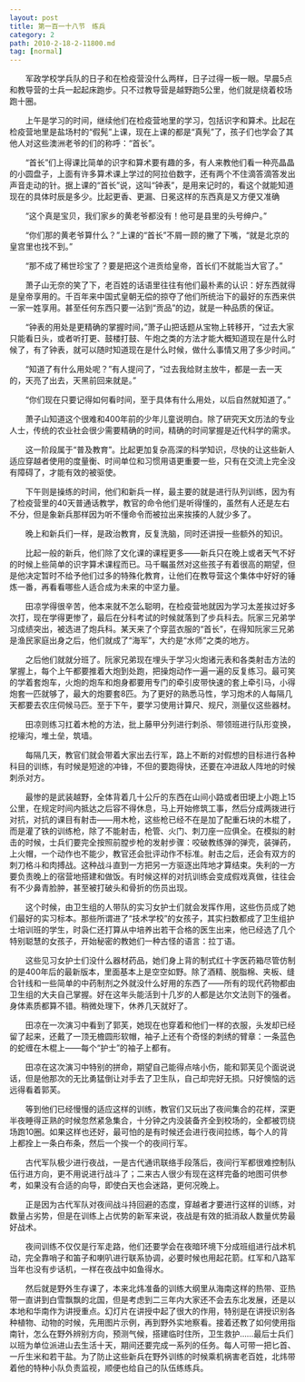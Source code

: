 ```yaml
---
layout: post
title: 第一百一十八节　练兵
category: 2
path: 2010-2-18-2-11800.md
tag: [normal]
---
```


　　军政学校学兵队的日子和在检疫营没什么两样，日子过得一板一眼。早晨5点和教导营的士兵一起起床跑步。只不过教导营是越野跑5公里，他们就是绕着校场跑十圈。

　　上午是学习的时间，继续他们在检疫营地里的学习，包括识字和算术。比起在检疫营地里是盐场村的“假髡”上课，现在上课的都是“真髡”了，孩子们也学会了其他人对这些澳洲老爷的们的称呼：“首长”。

　　“首长”们上得课比简单的识字和算术要有趣的多，有人来教他们看一种亮晶晶的小圆盘子，上面有许多算术课上学过的阿拉伯数字，还有两个不住滴答滴答发出声音走动的针。据上课的“首长”说，这叫“钟表”，是用来记时的，看这个就能知道现在的具体时辰是多少。比起更香、更漏、日冕这样的东西真是又方便又准确

　　“这个真是宝贝，我们家乡的黄老爷都没有！他可是县里的头号绅户。”

　　“你们那的黄老爷算什么？”上课的“首长”不屑一顾的撇了下嘴，“就是北京的皇宫里也找不到。”

　　“那不成了稀世珍宝了？要是把这个进贡给皇帝，首长们不就能当大官了。”

　　萧子山无奈的笑了下，老百姓的话语里往往有他们最朴素的认识：好东西就得是皇帝享用的。千百年来中国式皇朝无偿的掠夺了他们所统治下的最好的东西来供一家一姓享用。甚至任何东西只要一沾到“贡品”的边，就是一种品质的保证。

　　“钟表的用处是更精确的掌握时间，”萧子山把话题从宝物上转移开，“过去大家只能看日头，或者听打更、鼓楼打鼓、午炮之类的方法才能大概知道现在是什么时候了，有了钟表，就可以随时知道现在是什么时候，做什么事情又用了多少时间。”

　　“知道了有什么用处呢？”有人提问了，“过去我给财主放牛，都是一去一天的，天亮了出去，天黑前回来就是。”

　　“你们现在只要记得如何看时间，至于具体有什么用处，以后自然就知道了。”

　　萧子山知道这个很难和400年前的少年儿童说明白。除了研究天文历法的专业人士，传统的农业社会很少需要精确的时间，精确的时间掌握是近代科学的需求。

　　这一阶段属于“普及教育”。比起更加复杂高深的科学知识，尽快的让这些新人适应穿越者使用的度量衡、时间单位和习惯用语更重要一些，只有在交流上完全没有障碍了，才能有效的被驱使。

　　下午则是操练的时间，他们和新兵一样，最主要的就是进行队列训练，因为有了检疫营里的40天普通话教学，教官的命令他们是听得懂的，虽然有人还是左右不分，但是象新兵那样因为听不懂命令而被拉出来挨揍的人就少多了。

　　晚上和新兵们一样，是政治教育，反复洗脑，同时还讲授一些额外的知识。

　　比起一般的新兵，他们除了文化课的课程更多――新兵只在晚上或者天气不好的时候上些简单的识字算术课程而已。马千瞩虽然对这些孩子有着很高的期望，但是他决定暂时不给予他们过多的特殊化教育，让他们在教导营这个集体中好好的锤炼一番，再看看哪些人适合成为未来的中坚力量。

　　田凉学得很辛苦，他本来就不怎么聪明，在检疫营地就因为学习太差挨过好多次打，现在学得更惨了，最后在分科考试的时候就落到了步兵科去。阮家三兄弟学习成绩突出，被选进了炮兵科。某天来了个穿蓝衣服的“首长”，在得知阮家三兄弟是渔民家庭出身之后，他们就成了“海军”，大约是“水师”之类的地方。

　　之后他们就就分班了。阮家兄弟现在埋头于学习火炮诸元表和各类射击方法的掌握上，每个上午都要推着大炮到处跑，把操炮动作一遍一遍的反复练习。最可笑的学着套炮车，火炮的炮车和炮身都要用专门的牵引皮带快速的套上牵引马，小得炮套一匹就够了，最大的炮要套8匹。为了更好的熟悉马性，学习炮术的人每隔几天都要去农庄伺候马匹。至于下午，要学习使用计算尺、规尺，测量仪这些器材。

　　田凉则练习扛着木枪的方法，批上藤甲分列进行刺杀、带领班进行队形变换，挖壕沟，堆土垒，筑墙。

　　每隔几天，教官们就会带着大家出去行军，路上不断的对假想的目标进行各种科目的训练，有时候是短途的冲锋，不但的要跑得快，还要在冲进敌人阵地的时候刺杀对方。

　　最惨的是武装越野，全体背着几十公斤的东西在山间小路或者田埂上小跑上15公里，在规定时间内抵达之后容不得休息，马上开始修筑工事，然后分成两拨进行对抗，对抗的课目有射击――用木枪，这些枪已经不在是加了配重石块的木棍了，而是灌了铁的训练枪，除了不能射击，枪管、火门、刺刀座一应俱全。在模拟的射击的时候，士兵们要完全按照前膛步枪的发射步骤：咬破教练弹的弹壳，装弹药，上火帽，一个动作也不能少，教官还会批评动作不标准。射击之后，还会有双方的刺刀格斗和肉搏战。这种战斗直到一方把另一方驱逐出阵地才算结束。失利的一方要负责晚上的宿营地搭建和做饭。有时候这样的对抗训练会变成假戏真做，往往会有不少鼻青脸肿，甚至被打破头和骨折的伤员出现。

　　这个时候，由卫生组的人带队的实习女护士们就会发挥作用，这些伤员成了她们最好的实习标本。那些所谓进了“技术学校”的女孩子，其实扫数都成了卫生组护士培训班的学生，时袅仁还打算从中培养出若干合格的医生出来，他已经选了几个特别聪慧的女孩子，开始秘密的教她们一种古怪的语言：拉丁语。

　　这些见习女护士们没什么器材药品，她们身上背的制式红十字医药箱尽管仿制的是400年后的最新版本，里面基本上是空空如野。除了酒精、脱脂棉、夹板、缝合针线和一些简单的中药制剂之外就没什么好用的东西了――所有的现代药物都由卫生组的大夫自己掌握。好在这年头能活到十几岁的人都是达尔文法则下的强者。身体素质都算不错。稍微处理下，休养几天就好了。

　　田凉在一次演习中看到了郭芙，她现在也穿着和他们一样的衣服，头发却已经留了起来，还戴了一顶无檐圆形软帽，袖子上还有个奇怪的刺绣的臂章：一条蓝色的蛇缠在木棍上――每个“护士”的袖子上都有。

　　田凉在这次演习中特别的拼命，期望自己能得点啥小伤，能和郭芙见个面说说话，但是他那次的无比勇猛倒让对手去了卫生队，自己却完好无损。只好懊恼的远远得看着郭芙。

　　等到他们已经慢慢的适应这样的训练，教官们又玩出了夜间集合的花样，深更半夜睡得正熟的时候忽然紧急集合，十分钟之内没装备齐全到校场的，全都被罚绕场跑10圈。如果这样也还好，最可怕的是有时候还会进行夜间拉练，每个人的背上都拴上一条白布条，然后一个挨一个的夜间行军。

　　古代军队极少进行夜战，一是古代通讯联络手段落后，夜间行军都很难控制队伍行进方向，更不用说进行战斗了；二来古人很少有现在这样完备的地图可供参考，如果没有合适的向导，即使白天也会迷路，更何况晚上。

　　正是因为古代军队对夜间战斗持回避的态度，穿越者才要进行这样的训练，对数量占劣势，但是在训练上占优势的新军来说，夜战是有效的抵消敌人数量优势最好战术。

　　夜间训练不仅仅是行军走路，他们还要学会在夜暗环境下分成班组进行战术机动，完全靠哨子和笛子和喇叭进行联系协调，必要时候也用起花箭。红军和八路军当年也没有步话机，一样在夜战中如鱼得水。

　　然后就是野外生存课了，本来北炜准备的训练大纲里从海南这样的热带、亚热带一直讲到白雪飘飘的北国，但是考虑到二三年内大家还不会去东北发展，还是以本地和华南作为讲授重点。幻灯片在讲授中起了很大的作用，特别是在讲授识别各种植物、动物的时候，先用图片示例，再到野外实地察看。接着还教了如何使用指南针，怎么在野外辨别方向，预测气候，搭建临时住所，卫生救护……最后士兵们以班为单位派进山去生活十天，期间还要完成一系列的任务。每人可带一把匕首、一斤生米和若干盐。为了防止这些新兵在野外训练的时候乘机祸害老百姓，北炜带着他的特种小队负责监视，顺便也给自己的队伍练练兵。
